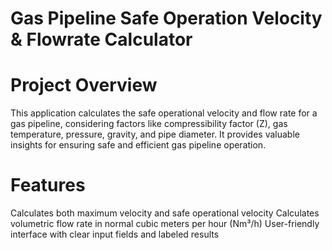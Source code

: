 # Gas Pipeline Safe Operation Velocity & Flowrate Calculator

# Project Overview
This application calculates the safe operational velocity and flow rate for a gas pipeline, considering factors like compressibility factor (Z), gas temperature, pressure, gravity, and pipe diameter. It provides valuable insights for ensuring safe and efficient gas pipeline operation.

# Features
Calculates both maximum velocity and safe operational velocity
Calculates volumetric flow rate in normal cubic meters per hour (Nm³/h)
User-friendly interface with clear input fields and labeled results
